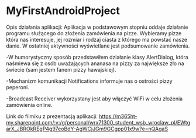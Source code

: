 # MyFirstAndroidProject
Opis działania aplikacji:
Aplikacja w podstawowym stopniu oddaje działanie programu służącego do złożenia zamówienia na pizze. 
Wybieramy pizze która nas interesuje, jej rozmiar i rodzaj ciasta z którego ma powstać nasze danie. W ostatniej aktywności wyświetlane jest podsumowanie zamówienia.

-W humorystyczny sposób przedstawiłem działanie klasy AlertDialog, która naśmiewa się z osób uważających ananasa na pizzy za największe zło na świecie (sam jestem fanem pizzy hawajskiej).

-Mechanizm komunikacji Notifications informuje nas o ostrości pizzy peperoni.

-Broadcast Receiver wykorzystany jest aby włączyć WiFi w celu złożenia zamówienia online.

Link do filmiku z prezentacją aplikacji:
https://m365ht-my.sharepoint.com/:v:/g/personal/wrx71300_student_wsb_wroclaw_pl/EWtgarX_JBROkREgP4g97eoBdY-AgWCjJGm9GCgpp01x9w?e=nQAgaS
